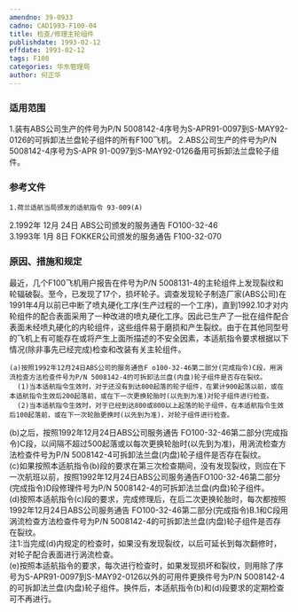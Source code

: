 ```yaml
---
amendno: 39-0933  
cadno: CAD1993-F100-04  
title: 检查/修理主轮组件  
publishdate: 1993-02-12  
effdate: 1993-02-12  
tags: F100  
categories: 华东管理局  
author: 何正华  
---
```

  
### 适用范围  
1.装有ABS公司生产的件号为P/N 5008142-4序号为S-APR91-0097到S-MAY92-0126的可拆卸法兰盘轮子组件的所有F100飞机。
2.ABS公司生产的件号为P/N 5008142-4序号为S-APR 91-0097到S-MAY92-0126备用可拆卸法兰盘轮子组件。  
  
<!--more-->  
### 参考文件  
    1.荷兰适航当局颁发的适航指令 93-009(A)  
2.1992年 12月 24日 ABS公司颁发的服务通告 FO100-32-46  
3.1993年 1月 8日 FOKKER公司颁发的服务通告 F100-32-070  
  
### 原因、措施和规定  
最近，几个F100飞机用户报告在件号为P/N 5008131-4的主轮组件上发现裂纹和轮辐破裂。至今，已发现了17个，损坏轮子。调查发现轮子制造厂家(ABS公司)在1991年4月以前已中断了喷丸硬化工序(生产过程的一个工序)，直到1992.10才对内轮组件的配合表面采用了一种改进的喷丸硬化工序。因此已生产了一批在组件配合表面未经喷丸硬化的内轮组件，这些组件易于磨损和产生裂纹。由于在其他同型号的飞机上有可能存在或将产生上面所描述的不安全因素，本适航指令要求根据以下情况(除非事先已经完成)检查和改装有关主轮组件。  
  
    (a)按照1992年12月24日ABS公司的服务通告F o100-32-46第二部分(完成指令)C段，用涡流检查方法检查件号为P/N 5008142-4的可拆卸法兰盘(内盘)轮子组件是否存在裂纹。  
      (1)当本适航指令生效时，对于还没有到达800起落的轮子组件，在累计900起落以前，或在本适航指令生效后200起落前，或在下一次更换轮胎时(以先到为准)对轮子组件进行检查。  
      (2)当本适航指令生效时，对于已经到达800或800以上起落的轮子组件，在本适航指令生效后100起落前，或在下一次轮胎更换时(以先到为准)，对轮子组件进行检查。  
(b)之后，按照1992年12月24日ABS公司服务通告 FO100-32-46第二部分(完成指令)C段，以间隔不超过500起落或以每次更换轮胎时(以先到为准)，用涡流检查方法检查件号为P/N 5008142-4可拆卸法兰盘(内盘)轮子组件是否存在裂纹。  
    (c)如果按照本适航指令(b)段的要求在第三次检查期间，没有发现裂纹，则应在下一次航班以前，按照1992年12月24日ABS公司服务通告FO100-32-46第二部分(完成指令)D段修理件号为P/N 5008142-4的可拆卸法兰盘(内盘)轮子组件。  
    (d)按照本适航指令(c)段的要求，完成修理后，在后二次更换轮胎时，每次都按照1992年12月24日ABS公司服务通告 FO100-32-46第二部分(完成指令)B.1和C段用涡流检查方法检查件号为P/N 5008142-4的可拆卸法兰盘(内盘)轮子组件是否存在裂纹。  
    注1:当完成(d)内规定的检查时，如果没有发现裂纹，以后可延长到每次翻修时，对轮子配合表面进行涡流检查。  
    (e)按照本适航指令的要求，每次进行检查时，如果发现损坏和裂纹，则用除了序号为S-APR91-0097到S-MAY92-0126以外的可用件更换件号为P/N 5008142-4的可拆卸法兰盘(内盘)轮子组件。换件后，本适航指令(b)和(d)段要求的定期检查可不再进行。  
  

